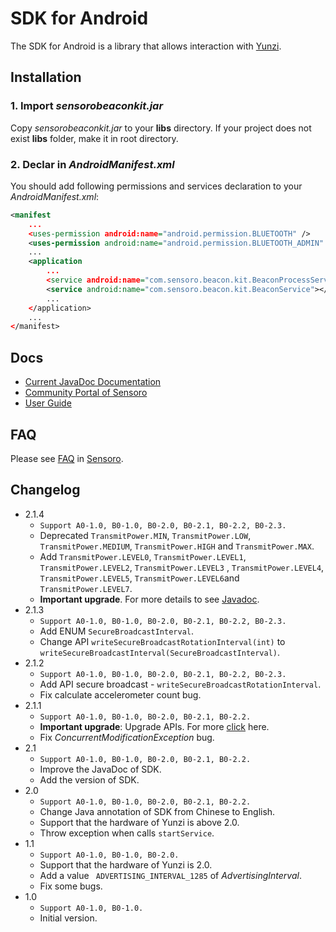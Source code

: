 SDK for  Android
=======================

The SDK for Android is a library that allows interaction with [Yunzi](http://www.sensoro.com/). 

## Installation

### 1. Import *sensorobeaconkit.jar*

Copy  *sensorobeaconkit.jar* to your **libs** directory. If your project does not exist **libs** folder, make it in root directory. 

### 2. Declar in *AndroidManifest.xml*

You should add following permissions and services declaration to your *AndroidManifest.xml*:

```xml
<manifest
    ...
    <uses-permission android:name="android.permission.BLUETOOTH" />
    <uses-permission android:name="android.permission.BLUETOOTH_ADMIN" />
    ...
    <application
        ...
        <service android:name="com.sensoro.beacon.kit.BeaconProcessService"></service>
        <service android:name="com.sensoro.beacon.kit.BeaconService"></service>
        ...
    </application>
    ...
</manifest>

```

## Docs

- [Current JavaDoc Documentation](http://sensoro.github.io/download/sdk/android/doc/index.html)
- [Community Portal of Sensoro](https://sensoro.zendesk.com/hc/communities/public/questions?locale=en-us)
- [User Guide](http://www.sensoro.com/docs/)

## FAQ

Please see [FAQ](https://sensoro.zendesk.com/hc/en-us) in [Sensoro](http://www.sensoro.com/).

## Changelog

- 2.1.4
	- `Support A0-1.0, B0-1.0, B0-2.0, B0-2.1, B0-2.2, B0-2.3.`
    - Deprecated `TransmitPower.MIN`, `TransmitPower.LOW`, `TransmitPower.MEDIUM`, `TransmitPower.HIGH` and `TransmitPower.MAX`.
    - Add `TransmitPower.LEVEL0`, `TransmitPower.LEVEL1`, `TransmitPower.LEVEL2`, `TransmitPower.LEVEL3` , `TransmitPower.LEVEL4`, `TransmitPower.LEVEL5`, `TransmitPower.LEVEL6`and `TransmitPower.LEVEL7`.
    - **Important upgrade**. For more details to see [Javadoc](http://sensoro.github.io/download/sdk/android/doc/index.html).
- 2.1.3
    - `Support A0-1.0, B0-1.0, B0-2.0, B0-2.1, B0-2.2, B0-2.3.`
    - Add ENUM `SecureBroadcastInterval`.
    - Change API `writeSecureBroadcastRotationInterval(int)` to `writeSecureBroadcastInterval(SecureBroadcastInterval)`.
- 2.1.2
    - `Support A0-1.0, B0-1.0, B0-2.0, B0-2.1, B0-2.2, B0-2.3.`
    - Add API secure broadcast - `writeSecureBroadcastRotationInterval`.
    - Fix calculate accelerometer count bug.
- 2.1.1
    - `Support A0-1.0, B0-1.0, B0-2.0, B0-2.1, B0-2.2.`
    - **Important upgrade**: Upgrade APIs. For more [click](https://github.com/sensoro/SBK-Android/releases/tag/v2.1.1) here.
    - Fix *ConcurrentModificationException* bug.
- 2.1
    - `Support A0-1.0, B0-1.0, B0-2.0, B0-2.1, B0-2.2.`
    - Improve the JavaDoc of SDK.
    - Add the version of SDK.
- 2.0
    - `Support A0-1.0, B0-1.0, B0-2.0, B0-2.1, B0-2.2.`
    - Change Java annotation of SDK from Chinese to English.
    - Support that the hardware of Yunzi is above 2.0.
    - Throw exception when calls `startService`.
- 1.1
    - `Support A0-1.0, B0-1.0, B0-2.0.`
    - Support that the hardware of Yunzi is 2.0.
    - Add a value ` ADVERTISING_INTERVAL_1285` of *AdvertisingInterval*.
    - Fix some bugs.
- 1.0
    - `Support A0-1.0, B0-1.0.`
    - Initial version.
